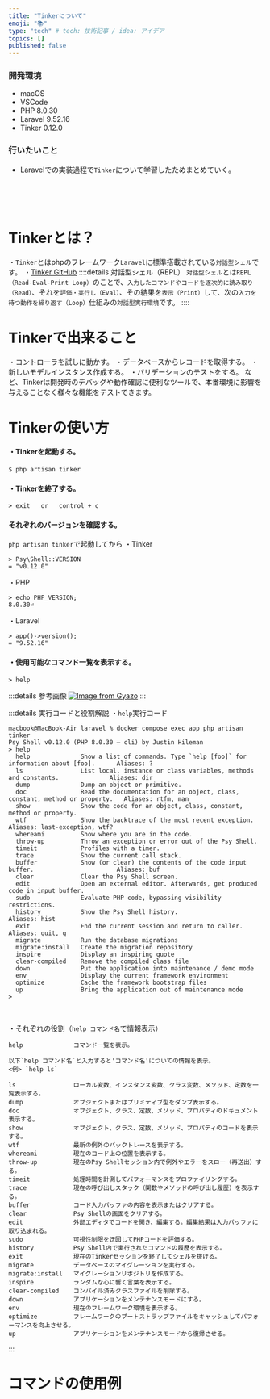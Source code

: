 ```yaml
---
title: "Tinkerについて"
emoji: "📚"
type: "tech" # tech: 技術記事 / idea: アイデア
topics: []
published: false
---
```

### 開発環境
- macOS
- VSCode
- PHP 8.0.30
- Laravel 9.52.16
- Tinker 0.12.0

### 行いたいこと
- Laravelでの実装過程で`Tinker`について学習したためまとめていく。

<br>
<br>
<br>

# Tinkerとは？
・`Tinker`とはphpのフレームワーク`Laravel`に標準搭載されている`対話型シェル`です。
・[Tinker GitHub](https://github.com/laravel/tinker)
::::details 対話型シェル（REPL）
`対話型シェル`とは`REPL（Read-Eval-Print Loop）`のことで、`入力したコマンドやコードを逐次的に読み取り（Read）`、それを`評価・実行し（Eval）`、その結果を`表示（Print）`して、次の`入力を待つ動作を繰り返す（Loop）`仕組みの`対話型実行環境`です。
::::

# Tinkerで出来ること
・コントローラを試しに動かす。
・データベースからレコードを取得する。
・新しいモデルインスタンス作成する。
・バリデーションのテストをする。
など、Tinkerは開発時のデバッグや動作確認に便利なツールで、本番環境に影響を与えることなく様々な機能をテストできます。

# Tinkerの使い方
#### ・Tinkerを起動する。
```: ターミナル
$ php artisan tinker
```
#### ・Tinkerを終了する。
```
> exit   or   control + c
```

#### それぞれのバージョンを確認する。
`php artisan tinker`で起動してから
・Tinker
```
> Psy\Shell::VERSION
= "v0.12.0"
```
・PHP
```
> echo PHP_VERSION;
8.0.30⏎
```
・Laravel
```
> app()->version();
= "9.52.16"
```


#### ・使用可能なコマンド一覧を表示する。
```
> help
```
:::details 参考画像
[![Image from Gyazo](https://i.gyazo.com/93cea47a1fd49b4a343567dd5a36591d.png)](https://gyazo.com/93cea47a1fd49b4a343567dd5a36591d)
:::

:::details 実行コードと役割解説
・`help`実行コード
```
macbook@MacBook-Air laravel % docker compose exec app php artisan tinker
Psy Shell v0.12.0 (PHP 8.0.30 — cli) by Justin Hileman
> help
  help              Show a list of commands. Type `help [foo]` for information about [foo].      Aliases: ?                     
  ls                List local, instance or class variables, methods and constants.              Aliases: dir                   
  dump              Dump an object or primitive.                                                                                
  doc               Read the documentation for an object, class, constant, method or property.   Aliases: rtfm, man             
  show              Show the code for an object, class, constant, method or property.                                           
  wtf               Show the backtrace of the most recent exception.                             Aliases: last-exception, wtf?  
  whereami          Show where you are in the code.                                                                             
  throw-up          Throw an exception or error out of the Psy Shell.                                                           
  timeit            Profiles with a timer.                                                                                      
  trace             Show the current call stack.                                                                                
  buffer            Show (or clear) the contents of the code input buffer.                       Aliases: buf                   
  clear             Clear the Psy Shell screen.                                                                                 
  edit              Open an external editor. Afterwards, get produced code in input buffer.                                     
  sudo              Evaluate PHP code, bypassing visibility restrictions.                                                       
  history           Show the Psy Shell history.                                                  Aliases: hist                  
  exit              End the current session and return to caller.                                Aliases: quit, q               
  migrate           Run the database migrations                                                                                 
  migrate:install   Create the migration repository                                                                             
  inspire           Display an inspiring quote                                                                                  
  clear-compiled    Remove the compiled class file                                                                              
  down              Put the application into maintenance / demo mode                                                            
  env               Display the current framework environment                                                                   
  optimize          Cache the framework bootstrap files                                                                         
  up                Bring the application out of maintenance mode                                                               
> 
```

<br>

・それぞれの役割（`help コマンド名`で情報表示）
```
help              コマンド一覧を表示。

以下`help コマンド名`と入力すると'コマンド名'についての情報を表示。
<例> `help ls`

ls                ローカル変数、インスタンス変数、クラス変数、メソッド、定数を一覧表示する。    
dump              オブジェクトまたはプリミティブ型をダンプ表示する。
doc               オブジェクト、クラス、定数、メソッド、プロパティのドキュメント表示する。
show              オブジェクト、クラス、定数、メソッド、プロパティのコードを表示する。
wtf               最新の例外のバックトレースを表示する。
whereami          現在のコード上の位置を表示する。
throw-up          現在のPsy Shellセッション内で例外やエラーをスロー（再送出）する。
timeit            処理時間を計測してパフォーマンスをプロファイリングする。
trace             現在の呼び出しスタック（関数やメソッドの呼び出し履歴）を表示する。
buffer            コード入力バッファの内容を表示またはクリアする。
clear             Psy Shellの画面をクリアする。
edit              外部エディタでコードを開き、編集する。編集結果は入力バッファに取り込まれる。
sudo              可視性制限を迂回してPHPコードを評価する。
history           Psy Shell内で実行されたコマンドの履歴を表示する。
exit              現在のTinkerセッションを終了してシェルを抜ける。
migrate           データベースのマイグレーションを実行する。
migrate:install   マイグレーションリポジトリを作成する。
inspire           ランダムな心に響く言葉を表示する。
clear-compiled    コンパイル済みクラスファイルを削除する。
down              アプリケーションをメンテナンスモードにする。
env               現在のフレームワーク環境を表示する。
optimize          フレームワークのブートストラップファイルをキャッシュしてパフォーマンスを向上させる。
up                アプリケーションをメンテナンスモードから復帰させる。
```
:::

# コマンドの使用例


<br>
<br>
<br>